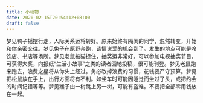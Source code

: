 ```yaml
---
title: 小动物
date: 2020-02-15T20:54:12+08:00
draft: false
---
```


梦见鸭子摇摆行走，人际关系运将转好。原来始终有隔阂的同学，忽然转变，开始和你亲密交往。梦见兔子在原野奔跑，谈情说爱的机会到了。发生的地点可能是冷饮店、书店等场所。梦见老鼠被猫捉住，抽奖运非常好。可以参加电视抽奖节目，可获得大奖，向报纸“生活小故事”之类的读者园地投稿，很可能刊登。梦见老鼠跑来跑去，浪费之星将从你头上经过。务必改掉浪费的习惯，花钱要严守预算。梦见把松鼠放在手上，出行方面将有不利。如坐车时可能因睡觉而坐过了头，或把约会的时间记错等等。梦见猴子由一树跳上另一树，可能有盗难。不要把全部零用钱放在一起。
